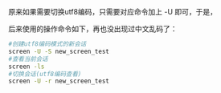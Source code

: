原来如果需要切换utf8编码，只需要对应命令加上 -U 即可，于是，

后来使用的操作命令如下，再也没出现过中文乱码了：

```bash
#创建utf8编码模式的新会话
screen -U -S new_screen_test
#查看当前会话
screen -ls
#切换会话(utf8编码查看)
screen -U -r new_screen_test
```